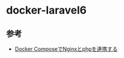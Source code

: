 # docker-laravel6

## 参考
- [Docker ComposeでNginxとphpを連携する][link1]


[link1]:https://zukucode.com/2019/06/docker-compose-nginx-php.html
